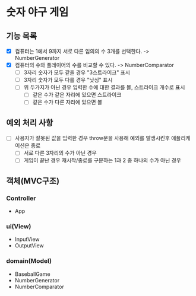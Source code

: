 # 숫자 야구 게임

## 기능 목록

- [x] 컴퓨터는 1에서 9까지 서로 다른 임의의 수 3개를 선택한다. -> NumberGenerator
- [x] 컴퓨터의 수와 플레이어의 수를 비교할 수 있다. -> NumberComparator
  - [ ] 3자리 숫자가 모두 같을 경우 "3스트라이크" 표시
  - [ ] 3자리 숫자가 모두 다를 경우 "낫싱" 표시
  - [ ] 위 두가지가 아닌 경우 입력한 수에 대한 결과를 볼, 스트라이크 개수로 표시
    - [ ] 같은 수가 같은 자리에 있으면 스트라이크
    - [ ] 같은 수가 다른 자리에 있으면 볼

## 예외 처리 사항

- [ ] 사용자가 잘못된 값을 입력한 경우 throw문을 사용해 예외를 발생시킨후 애플리케이션은 종료
  - [ ] 서로 다른 3자리의 수가 아닌 경우
  - [ ] 게임이 끝난 경우 재시작/종료를 구분하는 1과 2 중 하나의 수가 아닌 경우

## 객체(MVC구조)

### Controller

- App

### ui(View)

- InputView
- OutputView

### domain(Model)

- BaseballGame
- NumberGenerator
- NumberComparator
